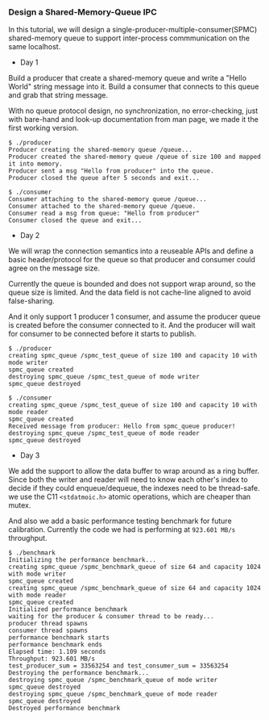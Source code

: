 ### Design a Shared-Memory-Queue IPC

In this tutorial, we will design a single-producer-multiple-consumer(SPMC) shared-memory queue to support inter-process commmunication on the same localhost.

+ Day 1

Build a producer that create a shared-memory queue and write a "Hello World" string message into it. Build a consumer that connects to this queue and grab that string message.

With no queue protocol design, no synchronization, no error-checking, just with bare-hand and look-up documentation from man page, we made it the first working version.

```shell
$ ./producer
Producer creating the shared-memory queue /queue...
Producer created the shared-memory queue /queue of size 100 and mapped it into memory.
Producer sent a msg "Hello from producer" into the queue.
Producer closed the queue after 5 seconds and exit...
```

```shell
$ ./consumer
Consumer attaching to the shared-memory queue /queue...
Consumer attached to the shared-memory queue /queue.
Consumer read a msg from queue: "Hello from producer"
Consumer closed the queue and exit...
```

+ Day 2

We will wrap the connection semantics into a reuseable APIs and define a basic header/protocol for the queue so that producer and consumer could agree on the message size.

Currently the queue is bounded and does not support wrap around, so the queue size is limited. And the data field is not cache-line aligned to avoid false-sharing. 

And it only support 1 producer 1 consumer, and assume the producer queue is created before the consumer connected to it. And the producer will wait for consumer to be connected before it starts to publish.

```shell
$ ./producer
creating spmc_queue /spmc_test_queue of size 100 and capacity 10 with mode writer
spmc_queue created
destroying spmc_queue /spmc_test_queue of mode writer
spmc_queue destroyed
```

```shell
$ ./consumer 
creating spmc_queue /spmc_test_queue of size 100 and capacity 10 with mode reader
spmc_queue created
Received message from producer: Hello from spmc_queue producer!
destroying spmc_queue /spmc_test_queue of mode reader
spmc_queue destroyed
```

+ Day 3

We add the support to allow the data buffer to wrap around as a ring buffer. Since both the writer and reader will need to know each other's index to decide if they could enqueue/dequeue, the indexes need to be thread-safe. we use the C11 `<stdatmoic.h>` atomic operations, which are cheaper than mutex.

And also we add a basic performance testing benchmark for future calibration. Currently the code we had is performing at `923.601 MB/s` throughput.

```shell
$ ./benchmark 
Initializing the performance benchmark...
creating spmc_queue /spmc_benchmark_queue of size 64 and capacity 1024 with mode writer
spmc_queue created
creating spmc_queue /spmc_benchmark_queue of size 64 and capacity 1024 with mode reader
spmc_queue created
Initialized performance benchmark
waiting for the producer & consumer thread to be ready...
producer thread spawns
consumer thread spawns
performance benchmark starts
performance benchmark ends
Elapsed time: 1.109 seconds
Throughput: 923.601 MB/s
test_producer_sum = 33563254 and test_consumer_sum = 33563254
Destroying the performance benchmark...
destroying spmc_queue /spmc_benchmark_queue of mode writer
spmc_queue destroyed
destroying spmc_queue /spmc_benchmark_queue of mode reader
spmc_queue destroyed
Destroyed performance benchmark
```